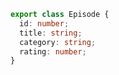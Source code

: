 <!-- Episode entity 구현하기
팟캐스트의 에피소드에 해당하는 데이터 구조를 간략하게 만드시면 됩니다. -->

```ts
export class Episode {
  id: number;
  title: string;
  category: string;
  rating: number;
}
```

<!-- Fakedb 및 podcast service 만들기
podcast service를 만들기 전에 모듈을 만듭니다.
nest cli를 사용하면 모듈 생성 및 등록을 편하게 할 수 있습니다. 콘솔) nest g mo podcast 콘솔) nest g s podcast
fake db는 솔루션과 같이 간단하게 배열로 정의합니다.
```
export class PodcastService{
private podcasts: Podcast[] = [];
}
```
기본적으로 CRUD를 포함하여야 하므로, 솔루션과 같이 createPodcast, getAllPodcasts, getPodcast, updatePodcast, deletePodcast 등을 구현합니다.
모든 엔드포인트 작동하게 하기.
엔드포인트 작동은 controller에서 하도록 해야하기 때문에 podcast의 controller를 먼저 만듭니다.
콘솔) nest g co podcast
```
@Controller('podcasts')
export class PodcastsController
```

request, response를 핸들링하기 위해, nestjs 프레임워크에서는 controller를 이용합니다.
위의 코드처럼 @Controller('/podcasts') decorator를 지정해주면, podcast controller에서는 /podcast 경로로 들어오는 request, response를 다룰 수 있습니다.
method 작성하기
```
@Get
@Post
@Patch(':/id')
@Delete(':/id')
```
http request method는 위와 같은 데코레이터를 이용하여 처리할 수 있습니다. @Post는 Create, @Get은 Read, @Patch는 Update, @Delete는 Delete를 각각 처리하는 데코레이터들입니다.
```
@Patch(':/id')
updatePodcast(
@Param('id') id :string,
@Body () updatePodcastDto,UpdatePodcastDto ){
return
this.PodcastService.updatePodcast(id, updatePodcastDto)
}
```

<!--위의 @Patch와 @Delete 데코레이터를 보면 '/:id'라는 문자가 들어가있는데 url을 통하여 파라미터를 전달할 수 있습니다.
전달된 파라미터는 @Params(name)의 형태로 쉽게 받아올 수 있으며, @Body() 데코레이터에서는 리퀘스트의 body에 전달된 데이터를 데코레이터를 이용해서 쉽게 받아올 수 있습니다.
마지막으로 코드 안을 보시면 podcastService로 받은 data들을 넘겨주어서 처리하는 것을 볼 수 있는데, nestjs에서는 보통 위와 같이 controller에서 하는 역할과 service에서 하는 역할을 분리하여 코드를 처리합니다.
참고문서 : inject dependecy https://ko.wikipedia.org/wiki/%EC%9D%98%EC%A1%B4%EC%84%B1_%EC%A3%BC%EC%9E%85
위와 같은 방식으로 service와 controller들을 잘 조합하여, 과제에서 제시한 경로와 메소드에 맞게 모두 처리하시면 챌린지가 완료 됩니다.
결론
해당 경로 및 메소드 빼먹지 않게 잘 테스트(insomnia 등을 이용) 해보시면서, 하나씩 구현해 나가시면 무난하게 완료할 수 있는 챌린지 과제였습니다.
솔루션은 여러분들과 같이 챌린지를 같이 참여한 분들의 코드입니다. 솔루션이 정답은 아니기 때문에 절대적인 것은 아니고, 참고 정도로 봐주시길 바랍니다.
코드샌드박스에서 작업하기 어려우신 분들은, 블루프린트를 다운 받으신 후에 챌린지 과제를 하시고 나서 codesandbox cli를 통해서 코드 샌드박스에 쉽게 올리실 수 있습니다.-->
